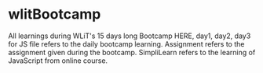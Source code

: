 # wlitBootcamp
All learnings during WLiT's 15 days long Bootcamp
HERE,
day1, day2, day3 for JS file refers to the daily bootcamp learning.
Assignment refers to the assignment given during the bootcamp.
SimpliLearn refers to the learning of JavaScript from online course.

